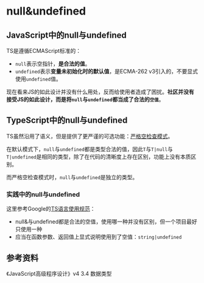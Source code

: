 # null&undefined
## JavaScript中的null与undefined

TS是遵循ECMAScript标准的：

- `null`表示空指针，**是合法的值**。
- `undefined`表示**变量未初始化时的默认值**，是ECMA-262 v3引入的，不要显式使用`undefined`值。

现在看来JS的如此设计并没有什么用处，反而给使用者造成了困扰。**社区并没有接受JS的如此设计，而是将`null`与`undefined`都当成了合法的`空值`**。

## TypeScript中的null与undefined

TS虽然沿用了语义，但是提供了更严谨的可选功能：[严格空检查模式](https://www.typescriptlang.org/docs/handbook/release-notes/typescript-2-0.html#--strictnullchecks)。

在默认模式下，`null`与`undefined`都是类型合法的值，因此`T`与`T|null`与`T|undefined`是相同的类型，除了在代码的清晰度上存在区别，功能上没有本质区别。

而严格空检查模式时，`null`与`undefined`是独立的类型。

### 实践中的null与undefined

这里参考Google的[TS语言使用规范](https://google.github.io/styleguide/tsguide.html#null-vs-undefined)：

- null&与undefined都是合法的空值，使用哪一种并没有区别，但一个项目最好只使用一种
- 应当在函数参数、返回值上显式说明使用到了空值：`string|undefined`

## 参考资料

《JavaScript高级程序设计》v4 3.4 数据类型